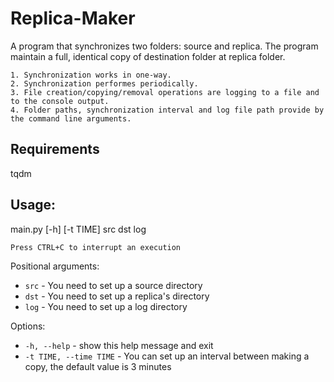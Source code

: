 # Replica-Maker

A program that synchronizes two folders: source and replica.
The program maintain a full, identical copy of destination folder at replica folder.

    1. Synchronization works in one-way.    
    2. Synchronization performes periodically.
    3. File creation/copying/removal operations are logging to a file and to the console output.
    4. Folder paths, synchronization interval and log file path provide by the command line arguments.

## Requirements
tqdm

## Usage:
main.py [-h] [-t TIME] src dst log

    Press CTRL+C to interrupt an execution

Positional arguments:
* ```src``` - You need to set up a source directory
* ```dst``` - You need to set up a replica's directory
* ```log``` - You need to set up a log directory

Options:
* ```-h, --help``` - show this help message and exit
* ```-t TIME, --time TIME``` - You can set up an interval between making a copy, the default value is 3 minutes
